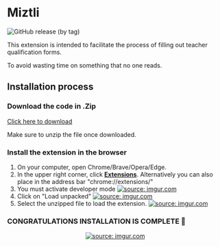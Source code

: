 # Miztli
![GitHub release (by tag)](https://img.shields.io/github/downloads/galexbh/miztli/v1.1.0/total)

This extension is intended to facilitate the process of filling out teacher qualification forms.

To avoid wasting time on something that no one reads.

## Installation process

### Download the code in .Zip
[Click here to download](https://github.com/galexbh/miztli/releases/download/v1.1.0/miztli.zip)

Make sure to unzip the file once downloaded.

### Install the extension in the browser
1. On your computer, open Chrome/Brave/Opera/Edge.
2. In the upper right corner, click [**Extensions**](chrome://extensions).
   Alternatively you can also place in the address bar "chrome://extensions/"
4. You must activate developer mode
<a href="https://imgur.com/e3c2reC"><img src="https://i.imgur.com/e3c2reC.png" title="source: imgur.com" /></a>
5. Click on "Load unpacked"
   <a href="https://imgur.com/0RvJCh1"><img src="https://i.imgur.com/0RvJCh1.png" title="source: imgur.com" /></a>
7. Select the unzipped file to load the extension.
<a href="https://imgur.com/b3mOF8I"><img src="https://i.imgur.com/b3mOF8I.jpg" title="source: imgur.com" /></a>

### CONGRATULATIONS INSTALLATION IS COMPLETE 🎉
<p align="center">
<a href="https://imgur.com/Uu2zMmI"><img src="https://i.imgur.com/Uu2zMmI.png" title="source: imgur.com" /></a>   
</p>

